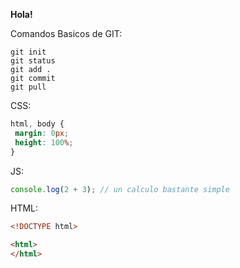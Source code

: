 **Hola!**

Comandos Basicos de GIT:
```console
git init
git status
git add .
git commit
git pull
```

CSS:
```css
html, body {
 margin: 0px;
 height: 100%;
}
```

JS:
```js
console.log(2 + 3); // un calculo bastante simple
```
HTML:

```html
<!DOCTYPE html>

<html>
</html>
```
